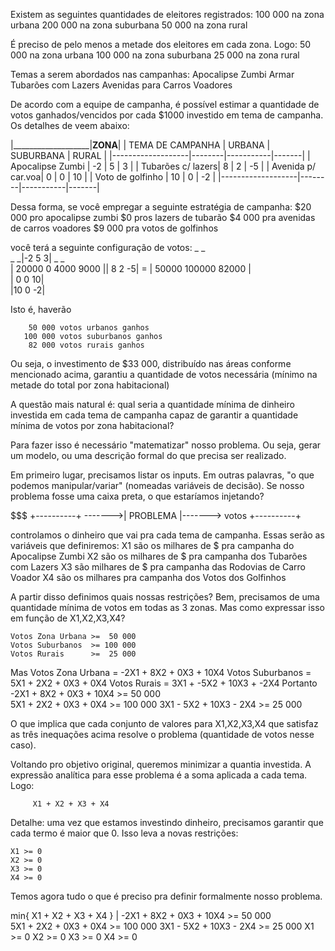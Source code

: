 Existem as seguintes quantidades de eleitores registrados:
	100 000 na zona urbana
	200 000 na zona suburbana
	 50 000 na zona rural
	 
É preciso de pelo menos a metade dos eleitores em cada zona. Logo:
	 50 000 na zona urbana
	100 000 na zona suburbana
	 25 000 na zona rural
	 

Temas a serem abordados nas campanhas:
	Apocalipse Zumbi
	Armar Tubarões com Lazers
	Avenidas para Carros Voadores
	
De acordo com a equipe de campanha, é possível estimar a quantidade de votos ganhados/vencidos por cada $1000 investido em tema de campanha. Os detalhes de veem abaixo:


|___________________|____________ZONA____________|
| TEMA DE CAMPANHA  | URBANA | SUBURBANA | RURAL |
|-------------------|--------|-----------|-------|
| Apocalipse Zumbi  |  -2    |     5     |   3   |
| Tubarões c/ lazers|   8    |     2     |  -5   |
| Avenida p/ car.voa|   0    |     0     |  10   |
| Voto de golfinho  |  10    |     0     |  -2   |
|-------------------|--------|-----------|-------|

Dessa forma, se você empregar a seguinte estratégia de campanha:
       $20 000 pro apocalipse zumbi
	    $0 pros lazers de tubarão
	$4 000  pra avenidas de carros voadores
	$9 000 pra votos de golfinhos

você terá a seguinte configuração de votos:
                     _           _          
_                   _|-2   5    3|   _                    _       
| 20000 0 4000 9000 || 8   2   -5| = | 50000 100000 82000 |       
                     | 0   0   10|          
                     |10   0   -2|            
 
Isto é, haverão

        50 000 votos urbanos ganhos
       100 000 votos suburbanos ganhos	
        82 000 votos rurais ganhos

Ou seja, o investimento de $33 000, distribuído nas áreas conforme mencionado acima, garantiu a quantidade de votos necessária (mínimo na metade do total por zona habitacional) 
        
A questão mais natural é: qual seria a quantidade mínima de dinheiro investida em cada tema de campanha capaz de garantir a quantidade mínima de votos por zona habitacional?

Para fazer isso é necessário "matematizar" nosso problema. Ou seja, gerar um modelo, ou uma descrição formal do que precisa ser realizado.

Em primeiro lugar, precisamos listar os inputs. Em outras palavras, "o que podemos manipular/variar" (nomeadas variáveis de decisão). Se nosso problema fosse uma caixa preta, o que estaríamos injetando?

  $$$   +----------+
------->| PROBLEMA |-------> votos
        +----------+
        
controlamos o dinheiro que vai pra cada tema de campanha. Essas serão as variáveis que definiremos:
	X1 são os milhares de $ pra campanha do Apocalipse Zumbi
	X2 são os milhares de $ pra campanha dos Tubarões com Lazers
	X3 são milhares de $ pra campanha das Rodovias de Carro Voador
	X4 são os milhares pra campanha dos Votos dos Golfinhos
	
A partir disso definimos quais nossas restrições? Bem, precisamos de uma quantidade mínima de votos em todas as 3 zonas. Mas como expressar isso em função de X1,X2,X3,X4?

	Votos Zona Urbana >=  50 000
	Votos Suburbanos  >= 100 000
	Votos Rurais      >=  25 000
	
Mas
	Votos Zona Urbana = -2X1 + 8X2 + 0X3 + 10X4
	 Votos Suburbanos =  5X1 + 2X2 + 0X3 + 0X4
	     Votos Rurais =  3X1 + -5X2 + 10X3 + -2X4
Portanto
         -2X1 + 8X2 +  0X3 + 10X4 >=  50 000	
          5X1 + 2X2 +  0X3 +  0X4 >= 100 000 
          3X1 - 5X2 + 10X3 -  2X4 >=  25 000

O que implica que cada conjunto de valores para X1,X2,X3,X4 que satisfaz as três inequações acima resolve o problema (quantidade de votos nesse caso). 

Voltando pro objetivo original, queremos minimizar a quantia investida. A expressão analítica para esse problema é a soma aplicada a cada tema. Logo:

         X1 + X2 + X3 + X4
         
Detalhe: uma vez que estamos investindo dinheiro, precisamos garantir que cada termo é maior que 0. Isso leva a novas restrições:

	X1 >= 0
	X2 >= 0
	X3 >= 0
	X4 >= 0 

Temos agora tudo o que é preciso pra definir formalmente nosso problema.

min{ X1 + X2 + X3 + X4 } |
         -2X1 + 8X2 +  0X3 + 10X4 >=  50 000	
          5X1 + 2X2 +  0X3 +  0X4 >= 100 000 
          3X1 - 5X2 + 10X3 -  2X4 >=  25 000
           X1                     >=       0
                 X2               >=       0
                        X3        >=       0
                               X4 >=       0 














        
        
        
        